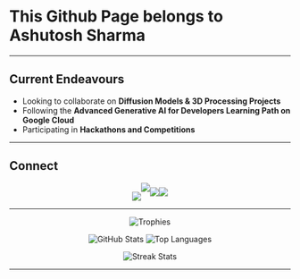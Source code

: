 # This Github Page belongs to **Ashutosh Sharma**

---

## Current Endeavours

* Looking to collaborate on **Diffusion Models & 3D Processing Projects**
* Following the **Advanced Generative AI for Developers Learning Path on Google Cloud**
* Participating in **Hackathons and Competitions**

---

## Connect

<p align="center" style="font-size:0; margin:0; padding:0;">
  <a href="https://x.com/ashutosh10615"><img src="https://img.shields.io/badge/@ashutosh10615-000000?logo=x&logoColor=white&style=flat-square" alt="X" /></a><!--
  --><a href="https://www.linkedin.com/in/ashutosh-sharma-7271b01a0"><img src="https://img.shields.io/badge/ in Ashutosh Sharma-0077B5?logo=linkedin&logoColor=white" /></a><!--
  --><a href="mailto:ashutosh10615@gmail.com"><img src="https://img.shields.io/badge/ashutosh10615@gmail.com-D14836?logo=gmail&logoColor=white&style=flat-square" alt="Email" style="display:inline-block;border:0;margin:0;padding:0;vertical-align:middle;" /></a><!--
  --><a href="https://www.codechef.com/users/imashtron"><img src="https://img.shields.io/badge/imashtron-FF6A00?logo=codechef&logoColor=white&style=flat-square"
alt="CodeChef" style="display:inline-block;border:0;margin:0;padding:0;vertical-align:middle;" /></a>
</p>

---

<!-- GitHub Profile Stats, Trophies, Activity and Streak Graphs -->

<p align="center">
  <img src="https://github-profile-trophy.vercel.app/?username=AshTron811&theme=radical&row=1&column=7&margin-w=15&margin-h=15" alt="Trophies" />
</p>

<p align="center">
  <img src="https://github-readme-stats.vercel.app/api?username=AshTron811&show_icons=true&theme=radical&count_private=true" alt="GitHub Stats" />
  <img src="https://github-readme-stats.vercel.app/api/top-langs/?username=AshTron811&layout=donut&langs_count=8&theme=radical" alt="Top Languages" />
</p>

<p align="center">
  <img src="https://github-readme-streak-stats.herokuapp.com/?user=AshTron811&theme=radical" alt="Streak Stats" />
</p>

---
